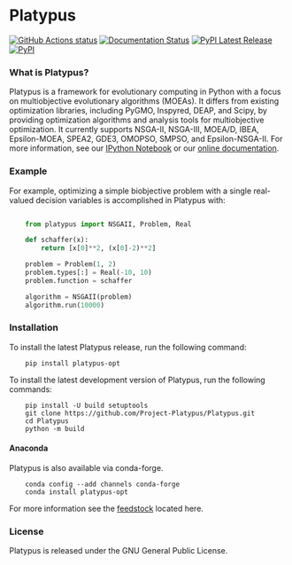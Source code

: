 # Platypus

<a href="https://github.com/Project-Platypus/Platypus"><img alt="GitHub Actions status" src="https://github.com/Project-Platypus/Platypus/workflows/Tests/badge.svg?branch=master&event=push"></a>
[![Documentation Status](https://readthedocs.org/projects/platypus/badge/?version=latest)](http://platypus.readthedocs.org/en/latest/?badge=latest)
[![PyPI Latest Release](https://img.shields.io/pypi/v/Platypus-Opt.svg)](https://pypi.org/project/Platypus-Opt/)
[![PyPI](https://img.shields.io/pypi/dm/Platypus-Opt.svg)](https://pypi.org/project/Platypus-Opt/)

### What is Platypus?

Platypus is a framework for evolutionary computing in Python with a focus on
multiobjective evolutionary algorithms (MOEAs).  It differs from existing
optimization libraries, including PyGMO, Inspyred, DEAP, and Scipy, by providing
optimization algorithms and analysis tools for multiobjective optimization.
It currently supports NSGA-II, NSGA-III, MOEA/D, IBEA, Epsilon-MOEA, SPEA2, GDE3,
OMOPSO, SMPSO, and Epsilon-NSGA-II.  For more information, see our
[IPython Notebook](https://gist.github.com/dhadka/ba6d3c570400bdb411c3)
or our [online documentation](http://platypus.readthedocs.org/en/latest/index.html).

### Example

For example, optimizing a simple biobjective problem with a single real-valued
decision variables is accomplished in Platypus with:

```python

    from platypus import NSGAII, Problem, Real

    def schaffer(x):
        return [x[0]**2, (x[0]-2)**2]

    problem = Problem(1, 2)
    problem.types[:] = Real(-10, 10)
    problem.function = schaffer

    algorithm = NSGAII(problem)
    algorithm.run(10000)
```

### Installation

To install the latest Platypus release, run the following command:

```
    pip install platypus-opt
```

To install the latest development version of Platypus, run the following commands:

```
    pip install -U build setuptools
    git clone https://github.com/Project-Platypus/Platypus.git
    cd Platypus
    python -m build
```

#### Anaconda

Platypus is also available via conda-forge.

```
    conda config --add channels conda-forge
    conda install platypus-opt
```

For more information see the [feedstock](https://github.com/conda-forge/platypus-opt-feedstock) located here.

### License

Platypus is released under the GNU General Public License.
